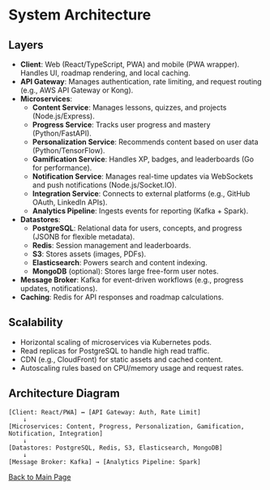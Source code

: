 # System Architecture

## Layers

- **Client**: Web (React/TypeScript, PWA) and mobile (PWA wrapper). Handles UI, roadmap rendering, and local caching.
- **API Gateway**: Manages authentication, rate limiting, and request routing (e.g., AWS API Gateway or Kong).
- **Microservices**:
  - **Content Service**: Manages lessons, quizzes, and projects (Node.js/Express).
  - **Progress Service**: Tracks user progress and mastery (Python/FastAPI).
  - **Personalization Service**: Recommends content based on user data (Python/TensorFlow).
  - **Gamification Service**: Handles XP, badges, and leaderboards (Go for performance).
  - **Notification Service**: Manages real-time updates via WebSockets and push notifications (Node.js/Socket.IO).
  - **Integration Service**: Connects to external platforms (e.g., GitHub OAuth, LinkedIn APIs).
  - **Analytics Pipeline**: Ingests events for reporting (Kafka + Spark).
- **Datastores**:
  - **PostgreSQL**: Relational data for users, concepts, and progress (JSONB for flexible metadata).
  - **Redis**: Session management and leaderboards.
  - **S3**: Stores assets (images, PDFs).
  - **Elasticsearch**: Powers search and content indexing.
  - **MongoDB** (optional): Stores large free-form user notes.
- **Message Broker**: Kafka for event-driven workflows (e.g., progress updates, notifications).
- **Caching**: Redis for API responses and roadmap calculations.

## Scalability

- Horizontal scaling of microservices via Kubernetes pods.
- Read replicas for PostgreSQL to handle high read traffic.
- CDN (e.g., CloudFront) for static assets and cached content.
- Autoscaling rules based on CPU/memory usage and request rates.

## Architecture Diagram

```plaintext
[Client: React/PWA] ↔ [API Gateway: Auth, Rate Limit]
    ↓
[Microservices: Content, Progress, Personalization, Gamification, Notification, Integration]
    ↓
[Datastores: PostgreSQL, Redis, S3, Elasticsearch, MongoDB]
    ↓
[Message Broker: Kafka] → [Analytics Pipeline: Spark]
```

[Back to Main Page](./index.md)